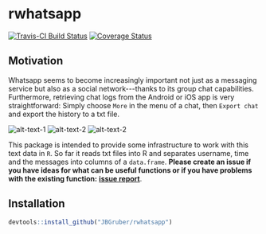 
# rwhatsapp

[![Travis-CI Build Status](https://travis-ci.org/JBGruber/rwhatsapp.svg?branch=master)](https://travis-ci.org/JBGruber/rwhatsapp) [![Coverage Status](https://codecov.io/gh/JBGruber/rwhatsapp/branch/master/graph/badge.svg)](https://codecov.io/github/JBGruber/rwhatsapp?branch=master)

## Motivation

Whatsapp seems to become increasingly important not just as a messaging service but also as a social network---thanks to its group chat capabilities.
Furthermore, retrieving chat logs from the Android or iOS app is very straightforward:
Simply choose `More` in the menu of a chat, then `Export chat` and export the history to a txt file.

![alt-text-1](https://i.stack.imgur.com/KBZvOb.png "menu") ![alt-text-2](https://i.stack.imgur.com/J1WoIb.png "more") ![alt-text-2](https://i.stack.imgur.com/c8uqJb.png "export")

This package is intended to provide some infrastructure to work with this text data in `R`.
So far it reads txt files into R and separates username, time and the messages into columns of a `data.frame`.
**Please create an issue if you have ideas for what can be useful functions or if you have problems with the existing function:** [**issue report**](https://github.com/JBGruber/rwhatsapp/issues).

## Installation

``` r
devtools::install_github("JBGruber/rwhatsapp")
```
